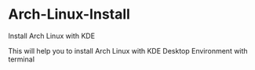 # Arch-Linux-Install
Install Arch Linux with KDE

This will help you to install Arch Linux with KDE Desktop Environment with terminal
